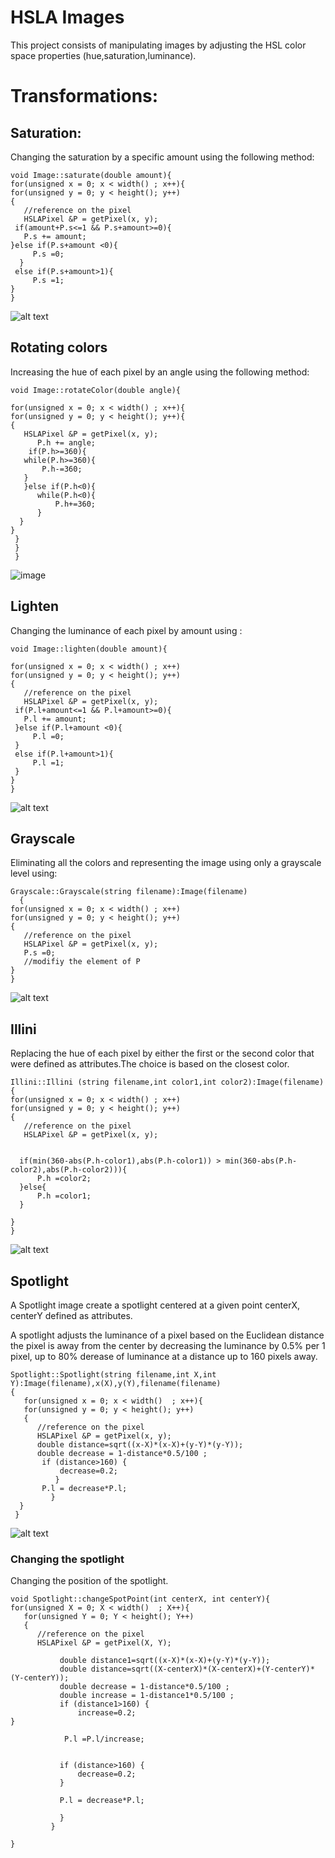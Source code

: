# HSLA Images

This project consists of manipulating images by adjusting the HSL color space properties (hue,saturation,luminance).

# Transformations:

## Saturation:

Changing the saturation by a specific amount using the following method:

    void Image::saturate(double amount){
    for(unsigned x = 0; x < width() ; x++){
    for(unsigned y = 0; y < height(); y++)
    {
       //reference on the pixel
       HSLAPixel &P = getPixel(x, y);
     if(amount+P.s<=1 && P.s+amount>=0){
       P.s += amount;
    }else if(P.s+amount <0){
         P.s =0;
      }
     else if(P.s+amount>1){
         P.s =1;
    }
    }

![alt text](https://github.com/imane010101/HSLA-images/blob/main/image_saturate.png?raw=true)
## Rotating colors

Increasing the hue of each pixel by an angle using the following method:

    void Image::rotateColor(double angle){

    for(unsigned x = 0; x < width() ; x++){
    for(unsigned y = 0; y < height(); y++){
    {
       HSLAPixel &P = getPixel(x, y);
          P.h += angle;
        if(P.h>=360){
       while(P.h>=360){
           P.h-=360;
       }
       }else if(P.h<0){
          while(P.h<0){
              P.h+=360;
          }
      }
    }
     }
     }
     }

![image](https://github.com/[imane010101]/[HSLA-images]/blob/[main]/image_rotatecolor.png?raw=true)

## Lighten

Changing the luminance of each pixel by amount using :

    void Image::lighten(double amount){

    for(unsigned x = 0; x < width() ; x++)
    for(unsigned y = 0; y < height(); y++)
    {
       //reference on the pixel
       HSLAPixel &P = getPixel(x, y);
     if(P.l+amount<=1 && P.l+amount>=0){
       P.l += amount;
     }else if(P.l+amount <0){
         P.l =0;
     }
     else if(P.l+amount>1){
         P.l =1;
     }
    }
    }

![alt text](https://github.com/imane010101/HSLA-images/blob/main/image_lighten.png?raw=true)

## Grayscale

Eliminating all the colors and representing the image using only a grayscale level using:

    Grayscale::Grayscale(string filename):Image(filename)
      {
    for(unsigned x = 0; x < width() ; x++)
    for(unsigned y = 0; y < height(); y++)
    {
       //reference on the pixel
       HSLAPixel &P = getPixel(x, y);
       P.s =0;
       //modifiy the element of P
    }
    }

![alt text](https://github.com/imane010101/HSLA-images/blob/main/image_grayscale.png?raw=true)

## Illini

Replacing the hue of each pixel by either the first or the second color that were defined as attributes.The choice is based on the closest color.

    Illini::Illini (string filename,int color1,int color2):Image(filename)
    {
    for(unsigned x = 0; x < width() ; x++)
    for(unsigned y = 0; y < height(); y++)
    {
       //reference on the pixel
       HSLAPixel &P = getPixel(x, y);


      if(min(360-abs(P.h-color1),abs(P.h-color1)) > min(360-abs(P.h-color2),abs(P.h-color2))){
          P.h =color2;
      }else{
          P.h =color1;
      }

    }
    }
    
![alt text](https://github.com/imane010101/HSLA-images/blob/main/image_illini.png?raw=true)

## Spotlight

A Spotlight image create a spotlight centered at a given point centerX, centerY defined as attributes.

A spotlight adjusts the luminance of a pixel based on the Euclidean distance the pixel is away from the center by decreasing the luminance by 0.5% per 1 pixel, up to 80% derease of luminance at a distance up to 160 pixels away.

    Spotlight::Spotlight(string filename,int X,int Y):Image(filename),x(X),y(Y),filename(filename)
    {
       for(unsigned x = 0; x < width()  ; x++){
       for(unsigned y = 0; y < height(); y++)
       {
          //reference on the pixel
          HSLAPixel &P = getPixel(x, y);
          double distance=sqrt((x-X)*(x-X)+(y-Y)*(y-Y));
          double decrease = 1-distance*0.5/100 ;
           if (distance>160) {
               decrease=0.2;
              }
           P.l = decrease*P.l;
             }
      }
     }
     
   ![alt text](https://github.com/imane010101/HSLA-images/blob/main/image_spotlight.png?raw=true)

### Changing the spotlight

Changing the position of the spotlight.
       
    void Spotlight::changeSpotPoint(int centerX, int centerY){
    for(unsigned X = 0; X < width()  ; X++){
       for(unsigned Y = 0; Y < height(); Y++)
       {
          //reference on the pixel
          HSLAPixel &P = getPixel(X, Y);

               double distance1=sqrt((x-X)*(x-X)+(y-Y)*(y-Y));
               double distance=sqrt((X-centerX)*(X-centerX)+(Y-centerY)*(Y-centerY));
               double decrease = 1-distance*0.5/100 ;
               double increase = 1-distance1*0.5/100 ;
               if (distance1>160) {
                   increase=0.2;
    }

                P.l =P.l/increase;


               if (distance>160) {
                   decrease=0.2;
               }

               P.l = decrease*P.l;

               }
             }

    }




